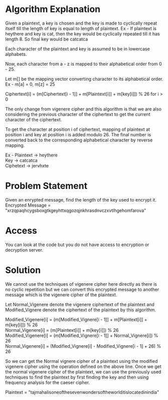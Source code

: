 
# Algorithm Explanation

Given a plaintext, a key is chosen and the key is made to cyclically repeat itself till the length of key is equal to length of plaintext.
Ex - If plaintext is heythere and key is cat, then the key would be cyclically repeated till it has length 8.
So final key would be catcatca

Each character of the plaintext and key is assumed to be in lowercase alphabets.

Now, each character from a - z is mapped to their alphabetical order from 0 - 25.

Let m[] be the mapping vector converting character to its alphabetical order. Ex - m[a] = 0, m[z] = 25

Ciphertext[i] = (m[Ciphertext[i - 1]] + m[Plaintext[i]] + m[key[i]]) % 26 for i > 0

The only change from vigenere cipher and this algorithm is that we are also considering the previous character of the ciphertext to get the current character of the ciphertext.

To get the character at position i of ciphertext, mapping of plaintext at position i and key at position i is added modulo 26.
The final number is converted back to the corresponding alphabetical character by reverse mapping.

Ex - Plaintext -> heythere  
     Key ->       catcatca  
     Ciphetext -> jervhxte  

# Problem Statement

Given an enrypted message, find the length of the key used to encrypt it.  
Encrypted Message = "xrzqpaqhcygsboxgtkgeyhttxqgozqjnkhrasdnvczxvtlhgehomfarova"

# Access
You can look at the code but you do not have access to encryption or decryption server.

# Solution
We cannot use the techniques of vigenere cipher here directly as there is no cyclic repetition but we can convert this encrypted message to another message which is the vigenere cipher of the plaintext.

Let Normal_Vigenere denote the vigenere ciphertext of the plaintext
and Modified_Vignere denote the ciphertext of the plaintext by this algorithm.

Modified_Vigenere[i] = (m[Modified_Vignere[i - 1]] + m[Plaintext[i]] + m[key[i]]) % 26  
Normal_Vigenere[i] = (m[Plaintext[i]] + m[key[i]]) % 26  
Modified_Vigenere[i] = (m[Modified_Vignere[i - 1]] + Normal_Vignere[i]) % 26  
Normal_Vigenere[i] = (Modified_Vignere[i] - Modified_Vignere[i - 1] + 26) % 26  

So we can get the Normal vignere cipher of a plaintext using the modified vigenere cipher using the operation defined on the above line.
Once we get the normal vigenere cipher of the plaintext, we can use the previously used techniques to find the plaintext by first finding the key and then using frequency analysis for the caeser cipher.

Plaintext = "tajmahalisoneofthesevenwondersoftheworlditislocatedinindia"
